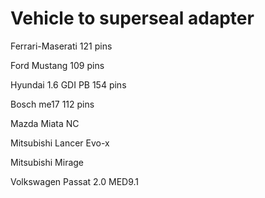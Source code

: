 # Vehicle to superseal adapter

Ferrari-Maserati 121 pins 

Ford Mustang 109 pins

Hyundai 1.6 GDI PB 154 pins

Bosch me17 112 pins

Mazda Miata NC

Mitsubishi Lancer Evo-x

Mitsubishi Mirage

Volkswagen Passat 2.0 MED9.1